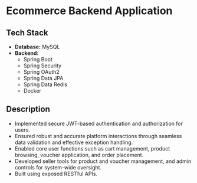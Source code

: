 # Ecommerce Backend Application

## Tech Stack

- **Database:** MySQL
- **Backend:**
  - Spring Boot
  - Spring Security
  - Spring OAuth2
  - Spring Data JPA
  - Spring Data Redis
  - Docker

## Description

- Implemented secure JWT-based authentication and authorization for users.
- Ensured robust and accurate platform interactions through seamless data validation and effective exception handling.
- Enabled core user functions such as cart management, product browsing, voucher application, and order placement.
- Developed seller tools for product and voucher management, and admin controls for system-wide oversight.
- Built using exposed RESTful APIs.

